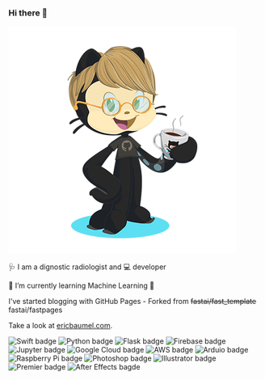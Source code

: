 ### Hi there 👋

![Eric octocat](octocat-Eric-450.png)

🩺 I am a dignostic radiologist and
💻 developer

🌱 I’m currently learning Machine Learning 🤖


I've started blogging with GitHub Pages - 
Forked from ~~fastai/fast_template~~ fastai/fastpages

Take a look at [ericbaumel.com](http://ericbaumel.com).


![Swift badge](https://img.shields.io/badge/Swift-FA7343?style=for-the-badge&logo=swift&logoColor=white) ![Python badge](https://img.shields.io/badge/Python-3776AB?style=for-the-badge&logo=python&logoColor=white) ![Flask badge](https://img.shields.io/badge/Flask-000000?style=for-the-badge&logo=flask&logoColor=white) ![Firebase badge](https://img.shields.io/badge/Firebase-039BE5?style=for-the-badge&logo=Firebase&logoColor=white) ![Jupyter badge](https://img.shields.io/badge/Made%20with-Jupyter-orange?style=for-the-badge&logo=Jupyter)
![Google Cloud badge](https://img.shields.io/badge/Google_Cloud-4285F4?style=for-the-badge&logo=google-cloud&logoColor=white) ![AWS badge](https://img.shields.io/badge/Amazon_AWS-232F3E?style=for-the-badge&logo=amazon-aws&logoColor=white)
![Arduio badge](https://img.shields.io/badge/Arduino-00979D?style=for-the-badge&logo=Arduino&logoColor=white) ![Raspberry Pi badge](https://img.shields.io/badge/Raspberry%20Pi-A22846?style=for-the-badge&logo=Raspberry%20Pi&logoColor=white) 
![Photoshop badge](https://aleen42.github.io/badges/src/photoshop.svg) ![Illustrator badge](https://aleen42.github.io/badges/src/illustrator.svg) ![Premier badge](https://aleen42.github.io/badges/src/premiere.svg) ![After Effects bagde](https://aleen42.github.io/badges/src/after_effects.svg)

<!--
**ebaumel/ebaumel** is a ✨ _special_ ✨ repository because its `README.md` (this file) appears on your GitHub profile.

Here are some ideas to get you started:

- 🔭 I’m currently working on ...
- 🌱 I’m currently learning ...
- 👯 I’m looking to collaborate on ...
- 🤔 I’m looking for help with ...
- 💬 Ask me about ...
- 📫 How to reach me: ...
- 😄 Pronouns: ...
- ⚡ Fun fact: ...
-->
